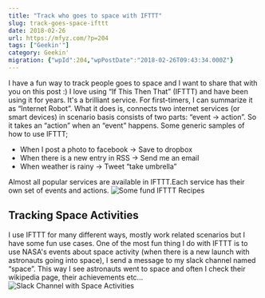 ```yaml
---
title: "Track who goes to space with IFTTT"
slug: track-goes-space-ifttt
date: 2018-02-26
url: https://mfyz.com/?p=204
tags: ["Geekin'"]
category: Geekin'
migration: {"wpId":204,"wpPostDate":"2018-02-26T09:43:34.000Z"}
---
```


I have a fun way to track people goes to space and I want to share that with you on this post :) I love using “If This Then That” (IFTTT) and have been using it for years. It's a brilliant service. For first-timers, I can summarize it as “Internet Robot”. What it does is, connects two internet services (or smart devices) in scenario basis consists of two parts: “event → action”. So it takes an “action” when an “event” happens. Some generic samples of how to use IFTTT;

*   When I post a photo to facebook → Save to dropbox
*   When there is a new entry in RSS → Send me an email
*   When weather is rainy → Tweet “take umbrella”

Almost all popular services are available in IFTTT.Each service has their own set of events and actions. ![Some fund IFTTT Recipes](/images/archive/en/2020/05/Screen-Shot-2018-02-16-at-11.36.39-AM_ziyo4a.png)

## Tracking Space Activities

I use IFTTT for many different ways, mostly work related scenarios but I have some fun use cases. One of the most fun thing I do with IFTTT is to use NASA's events about space activity (when there is a new launch with astronauts going into space), I send a message to my slack channel named “space”. This way I see astronauts went to space and often I check their wikipedia page, their achievements etc... ![Slack Channel with Space Activities](/images/archive/en/2020/05/Screen-Shot-2018-02-15-at-1.53.12-PM_zs7hl5.png)